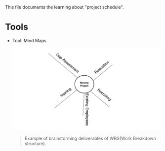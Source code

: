 This file documents the learning about "project schedule".

# Tools

- Tool: Mind Maps

    ![mind-map](./mind-map.png)

    > Example of brainstorming deliverables of WBS(Work Breakdown structure).
    
